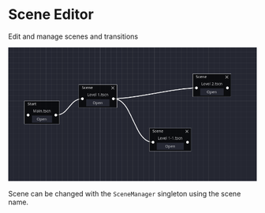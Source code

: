 # Scene Editor

Edit and manage scenes and transitions

![Editor](./editor.png)

Scene can be changed with the `SceneManager` singleton using the scene name.